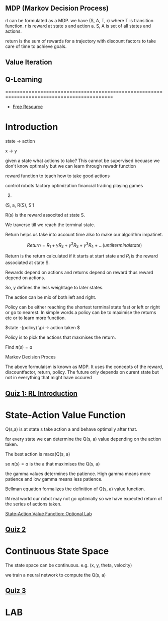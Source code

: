 ## MDP (Markov Decision Process)
rl can be formulated as a MDP. we have (S, A, T, r)  where T is transition function. r is reward at state s and action a. S, A is set of all states and actions.

return is the sum of rewards for a trajectory with discount factors to take care of time to achieve goals.

## Value Iteration

## Q-Learning


===========================================================================================
- [Free Resource](https://github.com/greyhatguy007/Machine-Learning-Specialization-Coursera)

# Introduction

state -> action

x -> y

given a state what actions to take? This cannot be supervised becuase we don't know optimal y but we can learn through rewadr function

reward function to teach how to take good actions

control robots
factory optimization
financial trading
playing games

2. 

(S, a, R(S), S')

R(s) is the reward associted at state S.

We traverse till we reach the terminal state.

Return helps us take into account time also to make our algorithm impatinet.

$$ Return = R_{1} + \gamma R_{2} + \gamma^{2} R_{3} + \gamma^{3} R_{4} + ... (until terminal state) $$ 

Return is the return calculated if it starts at start state and $R_{i}$ is the reward associated at state S. 

Rewards depend on actions and returns depend on reward thus reward depend on actions.


So, $\gamma$ defines the less weightage to later states.

The action can be mix of both left and right.

Policy can be either reaching the shortest terminal state fast or left or right or go to nearest. In simple words a policy can be to maximise the returns etc or to learn more function.

$state -(policy) \pi -> action taken $

Policy is to pick the actions that maxmises the return.

Find $\pi(s) = a$

Markov Decision Proces

The above formulaism is known as MDP. It uses the concepts of the reward, discountfactor, return, policy. 
The future only depends on curent state but not in everything that might have occured
## [Quiz 1: RL Introduction](https://github.com/greyhatguy007/Machine-Learning-Specialization-Coursera/tree/eb7aab8b6964336d3d8569f6e9380ca83775969e/C3%20-%20Unsupervised%20Learning%2C%20Recommenders%2C%20Reinforcement%20Learning/week3/Practice%20quiz%20:%20Reinforcement%20learning%20introduction)


# State-Action Value Function

Q(s,a) is at state s take action a and behave optimally after that.

for every state we can determine the Q(s, a) value depending on the action taken.

The best action is maxa(Q(s, a)

so $\pi(s) = a$ is the a that maximises the Q(s, a)

the gamma values determines the patience. High gamma means more patience and low gamma means less patience.

Bellman equation formalizes the definition of Q(s, a) value function.

IN real world our robot may not go optimially so we have expected return of the series of actions taken.

[State-Action Value Function: Optional Lab]()

## [Quiz 2](https://github.com/greyhatguy007/Machine-Learning-Specialization-Coursera/tree/eb7aab8b6964336d3d8569f6e9380ca83775969e/C3%20-%20Unsupervised%20Learning%2C%20Recommenders%2C%20Reinforcement%20Learning/week3/Practice%20Quiz%20:%20State-action%20value%20function)

# Continuous State Space

The state space can be continuous. e.g. (x, y, theta, velocity)

we train a neural network to compute the Q(s, a)

## [Quiz 3](https://github.com/greyhatguy007/Machine-Learning-Specialization-Coursera/tree/eb7aab8b6964336d3d8569f6e9380ca83775969e/C3%20-%20Unsupervised%20Learning%2C%20Recommenders%2C%20Reinforcement%20Learning/week3/Practice%20Quiz%20:%20Continuous%20state%20spaces)

# LAB
